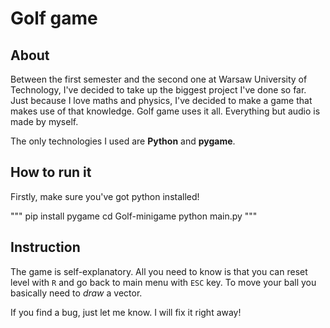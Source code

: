 # Golf game

## About

Between the first semester and the second one at Warsaw University of Technology, I've decided to take up the biggest 
project I've done so far. Just because I love maths and physics, I've decided to make a game that makes use of
that knowledge. Golf game uses it all. Everything but audio is made by myself.

The only technologies I used are **Python** and **pygame**.

## How to run it

Firstly, make sure you've got python installed!

"""
pip install pygame
cd Golf-minigame
python main.py
"""

## Instruction

The game is self-explanatory. All you need to know is that you can reset level with `R` and go back to main menu with 
`ESC` key. To move your ball you basically need to _draw_ a vector.

If you find a bug, just let me know. I will fix it right away! 
